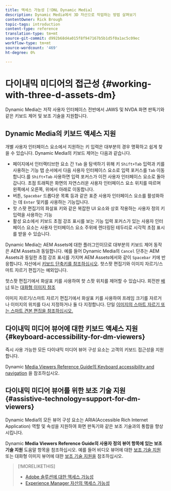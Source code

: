 ```yaml
---
title: 액세스 가능성 [!DNL Dynamic Media]
description: Dynamic Media에서 3D 자산으로 작업하는 방법 살펴보기
contentOwner: Rick Brough
topic-tags: introduction
content-type: reference
translation-type: tm+mt
source-git-commit: d992b68d4a015f8f947167b5b1d5f0a1ac5c09ec
workflow-type: tm+mt
source-wordcount: '469'
ht-degree: 0%

---
```



# 다이내믹 미디어의 접근성 {#working-with-three-d-assets-dm}

Dynamic Media는 저작 사용자 인터페이스 전반에서 JAWS 및 NVDA 화면 판독기와 같은 키보드 제어 및 보조 기술을 지원합니다.

## Dynamic Media의 키보드 액세스 지원

개별 사용자 인터페이스 요소에서 지원하는 키 입력은 대부분의 경우 명확하고 쉽게 찾을 수 있습니다. Dynamic Media의 키보드 제어는 다음과 같습니다.

* 페이지에서 인터랙티브한 요소 간 `Tab` 을 탐색하기 위해 키 `Shift+Tab` 입력과 키를 사용하는 기능
탭 순서에서 다음 사용자 인터페이스 요소로 입력 포커스를 `Tab` 이동합니다.를 `Shift+Tab` 사용하면 입력 포커스가 이전 사용자 인터페이스 요소로 돌아갑니다.
초점 트래픽은 화면의 자연스러운 사용자 인터페이스 요소 위치를 따르며 왼쪽에서 오른쪽, 위에서 아래로 이동합니다.
* 버튼, `Spacebar` 드롭다운 목록 등과 같은 표준 사용자 인터페이스 요소를 활성화하는 데 `Enter` 및키를 사용하는 기능입니다.
* 핫 스팟 편집기의 화살표 키와 같은 복잡한 UI 요소와 상호 작용하는 사용자 정의 키 입력을 사용하는 기능
* 활성 요소에서 키보드 초점 강조 표시를 보는 기능 입력 포커스가 있는 사용자 인터페이스 요소는 사용자 인터페이스 요소 주위에 렌더링된 테두리로 시각적 초점 표시를 받을 수 있습니다.

Dynamic Media는 AEM Assets에 대한 플러그인이므로 대부분의 키보드 제어 동작은 AEM Assets과 동일합니다. 예를 들어 Dynamic Media의 `Cancel` 단추는 AEM Assets과 동일한 초점 강조 표시를 가지며 AEM Assets에서와 같이 `Spacebar` 키에 반응합니다. 자산에서 [키보드 단축키를 참조하십시오](/help/assets/accessibility.md#keyboard-shortcuts). 핫스팟 편집기와 이미지 자르기/스마트 자르기 편집기는 예외입니다.

<!-- Keyboarding is the same because Dynamic Media is using the same UI library (Coral 3 (AEM 6.5) or Coral Spectrum (in Skyline)) as entire AEM Assets.  -->

핫스팟 편집기에서 화살표 키를 사용하여 핫 스팟 위치를 제어할 수 있습니다. 회전판 [배너](/help/assets/dynamic-media/carousel-banners.md##adding-hotspots-or-image-maps-to-an-image-banner) 또는 [대화형 이미지 참조](/help/assets/dynamic-media/interactive-images.md#adding-hotspots-to-an-image-banner)

이미지 자르기/스마트 자르기 편집기에서 화살표 키를 사용하여 프레임 크기를 자르거나 이미지의 위치를 다시 지정하거나 둘 다 지정합니다. 단일 [이미지의 스마트 자르기 또는 스마트 견본 편집을 참조하십시오.](/help/assets/dynamic-media/image-profiles.md#editing-the-smart-crop-or-smart-swatch-of-a-single-image)

<!-- I think we should definitely mention this in the DM-specific area of documentation for keyboard support. -->

<!-- I would not get into much of details of specific keyboard support logic of these editors. One of the reasons - chances are that accessibility support will receive Phase2-like attention, with more holistic approach. -->

## 다이내믹 미디어 뷰어에 대한 키보드 액세스 지원 {#keyboard-accessibility-for-dm-viewers}

즉시 사용 가능한 모든 다이내믹 미디어 뷰어 구성 요소는 고객의 키보드 접근성을 지원합니다.

Dynamic [Media Viewers Reference Guide의 Keyboard accessibility and navigation](https://docs.adobe.com/content/help/en/dynamic-media-developer-resources/library/c-keyboard-accessibility.html) 을 참조하십시오.

## 다이내믹 미디어 뷰어를 위한 보조 기술 지원 {#assistive-technology=support-for-dm-viewers}

Dynamic Media의 모든 뷰어 구성 요소는 ARIA(Accessible Rich Internet Application) 역할 및 속성을 지원하여 화면 판독기와 같은 보조 기술과의 통합을 향상시킵니다.

Dynamic **Media Viewers Reference Guide의 사용자 정의 뷰어 항목에 있는 보조 기술 지원** 도움말 항목을 참조하십시오. 예를 들어 비디오 뷰어에 대한 [보조 기술 지원](https://docs.adobe.com/content/help/en/dynamic-media-developer-resources/library/viewers-aem-assets-dmc/video/r-html5-video-viewer-20-assistive.html) 또는 대화형 이미지 뷰어에 대한 [보조 기술 지원을](https://experienceleague.adobe.com/docs/dynamic-media-developer-resources/library/viewers-for-aem-assets-only/interactive-images/c-html5-aem-interactive-image-assistive.html?lang=en#viewers-for-aem-assets-only) 참조하십시오.

>[!MORELIKETHIS]
>
>* [Adobe 솔루션에 대한 액세스 가능성](https://www.adobe.com/accessibility.html)
>* [Experience Manager 자산의 액세스 가능성](/help/assets/dynamic-media/accessibility-dm.md)

